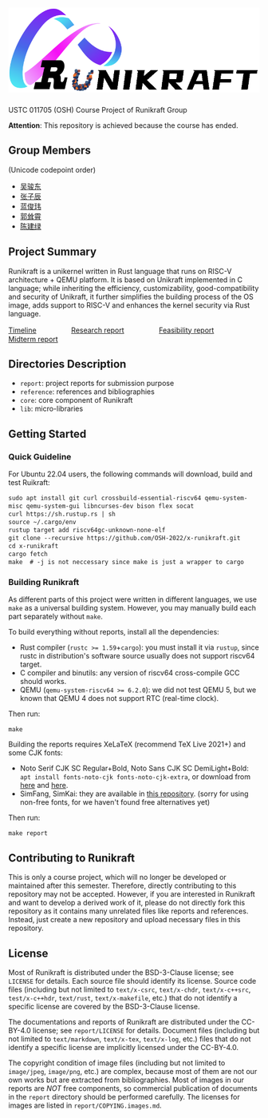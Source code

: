 # ![Runikraft_logo](./doc/assets/Runikraft_logo.svg)

USTC 011705 (OSH) Course Project of Runikraft Group

**Attention**: This repository is achieved because the course has ended.

## Group Members

(Unicode codepoint order)
- [吴骏东](https://github.com/wintermelon008)
- [张子辰](https://github.com/WCIofQMandRA)
- [蓝俊玮](https://github.com/Lan13)
- [郭耸霄](https://github.com/gsxgoldenlegendary)
- [陈建绿](https://github.com/hanhainebula)

## Project Summary

Runikraft is a unikernel written in Rust language that runs on RISC-V architecture + QEMU platform. It is based on Unikraft implemented in C language; while inheriting the efficiency, customizability, good-compatibility and security of Unikraft, it further simplifies the building process of the OS image, adds support to RISC-V and enhances the kernel security via Rust language.

[Timeline](https://osh-2022.github.io/x-runikraft/report/0_timeline/)　　　　　[Research report](https://osh-2022.github.io/x-runikraft/report/2_research/)　　　　　[Feasibility report](https://osh-2022.github.io/x-runikraft/report/3_feasibility/)　　　　　[Midterm report](https://osh-2022.github.io/x-runikraft/report/4_midterm)

## Directories Description

- `report`: project reports for submission purpose
- `reference`: references and bibliographies
- `core`: core component of Runikraft
- `lib`: micro-libraries

## Getting Started

### Quick Guideline

For Ubuntu 22.04 users, the following commands will download, build and test Ruikraft:

```shell
sudo apt install git curl crossbuild-essential-riscv64 qemu-system-misc qemu-system-gui libncurses-dev bison flex socat
curl https://sh.rustup.rs | sh
source ~/.cargo/env
rustup target add riscv64gc-unknown-none-elf
git clone --recursive https://github.com/OSH-2022/x-runikraft.git
cd x-runikraft
cargo fetch
make  # -j is not neccessary since make is just a wrapper to cargo
```

### Building Runikraft

As different parts of this project were written in different languages, we use `make` as a universal building system. However, you may manually build each part separately without `make`. 

To build everything without reports, install all the dependencies:

- Rust compiler (`rustc >= 1.59`+`cargo`): you must install it via `rustup`, since rustc in distribution's software source usually does not support riscv64 target.
- C compiler and binutils: any version of riscv64 cross-compile GCC should works.
- QEMU (`qemu-system-riscv64 >= 6.2.0`): we did not test QEMU 5, but we known that QEMU 4 does not support RTC (real-time clock).

Then run:

```shell
make
```

Building the reports requires XeLaTeX (recommend TeX Live 2021+) and some CJK fonts:

- Noto Serif CJK SC Regular+Bold, Noto Sans CJK SC DemiLight+Bold: `apt install fonts-noto-cjk fonts-noto-cjk-extra`, or download from [here](https://mirrors.ustc.edu.cn/ubuntu/pool/main/f/fonts-noto-cjk/fonts-noto-cjk-extra_20220127%2Brepack1-1_all.deb) and [here](https://mirrors.ustc.edu.cn/ubuntu/pool/main/f/fonts-noto-cjk/fonts-noto-cjk_20220127%2Brepack1-1_all.deb).
- SimFang, SimKai: they are available in [this repository](https://github.com/Halfish/lstm-ctc-ocr/tree/master/fonts). (sorry for using non-free fonts, for we haven't found free alternatives yet)

Then run:

```shell
make report
```

## Contributing to Runikraft

This is only a course project, which will no longer be developed or maintained after this semester. Therefore, directly contributing to this repository may not be accepted. However, if you are interested in Runikraft and want to develop a derived work of it, please do not directly fork this repository as it contains many unrelated files like reports and references. Instead, just create a new repository and upload necessary files in this repository. 

## License

Most of Runikraft is distributed under the BSD-3-Clause license; see `LICENSE` for details. Each source file should identify its license. Source code files (including but not limited to `text/x-csrc`, `text/x-chdr`, `text/x-c++src`, `test/x-c++hdr`, `text/rust`, `text/x-makefile`, etc.) that do not identify a specific license are covered by the BSD-3-Clause license. 

The documentations and reports of Runikraft are distributed under the CC-BY-4.0 license; see `report/LICENSE` for details. Document files (including but not limited to `text/markdown`, `text/x-tex`, `text/x-log`, etc.) files that do not identify a specific license are implicitly licensed under the CC-BY-4.0. 

The copyright condition of image files (including but not limited to `image/jpeg`, `image/png`, etc.) are complex, because most of them are not our own works but are extracted from bibliographies. Most of images in our reports are *NOT* free components, so commercial publication of documents in the `report` directory should be performed carefully.  The licenses for images are listed in  `report/COPYING.images.md`. 
